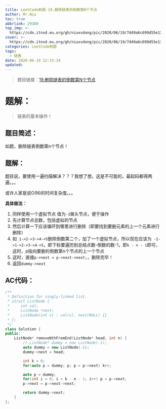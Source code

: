 ```yaml
---
title: LeetCode刷题-19.删除链表的倒数第N个节点
author: Mr.Niu
toc: true
abbrlink: 29380
top_img: >-
  https://cdn.itnxd.eu.org/gh/niuxvdong/pic/2020/06/19/7d49a6c699d55e139247be551281b761.png
cover: >-
  https://cdn.itnxd.eu.org/gh/niuxvdong/pic/2020/06/19/7d49a6c699d55e139247be551281b761.png
categories: LeetCode刷题
tags:
  - 链表
date: 2020-06-19 22:33:24
updated:
---
```












> 题目链接：[19.删除链表的倒数第N个节点](https://leetcode-cn.com/problems/remove-nth-node-from-end-of-list/)



# 题解：



> 链表的基本操作！



## 题目简述：

如题，删除链表倒数第n个节点！

## 题解：

题目说，要使用一遍扫描解决？？？我想了想，这是不可能的，最起码都得两遍。。。



或许人家是说O(N)的时间复杂度。。。



**具体做法：**

1. 同样使用一个虚拟节点 值为`-1`做头节点，便于操作
2. 先计算节点总数，包括虚拟的节点
3. 然后计算一下应该循环到哪里进行删除（即要找到要删元素的上一个元素进行删除）
4. 如` 1->2->3->4->5`删除倒数第二个，加了一个虚拟节点，所以现在应该为` -1->1->2->3->4->5`，即下标要遍历到总结点数-倒数的数-1，即`k - n - 1`即可，这时，p指向要删的倒数第n个节点的上一个节点
5. 这时，直接`p->next = p->next->next;`，删除完毕！
6. 返回`dummy->next`



## AC代码：



```c++
/**
 * Definition for singly-linked list.
 * struct ListNode {
 *     int val;
 *     ListNode *next;
 *     ListNode(int x) : val(x), next(NULL) {}
 * };
 */
class Solution {
public:
    ListNode* removeNthFromEnd(ListNode* head, int n) {
        // ListNode* dummy = new ListNode(-1);
        auto dummy = new ListNode(-1);
        dummy->next = head;

        int k = 0;
        for(auto p = dummy; p; p = p->next) k++;

        auto p = dummy;
        for(int i = 0; i < k - n - 1; i++) p = p->next;
        p->next = p->next->next;

        return dummy->next;
    }
};
```



